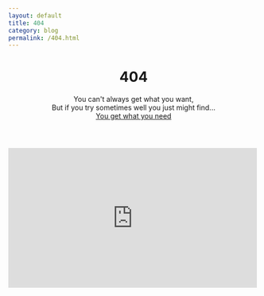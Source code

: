 ```yaml
---
layout: default
title: 404
category: blog
permalink: /404.html
---
```

<header>
  <div class="container">
    <h1>404</h1>
    <p>
      You can't always get what you want,<br>
      But if you try sometimes well you just might find...<br>
      <a href="{{ site.url }}{{ site.baseurl }}" alt="go home, you're drunk">You get what you need</a>
    </p>
  </div>
</header>
<main class="container">
  <div class='embed-container'>
    <iframe src="https://player.vimeo.com/video/81952587?autoplay=1&color=88c438&title=0&byline=0&portrait=0#t=1m39s" width="500" height="281" frameborder="0" webkitallowfullscreen mozallowfullscreen allowfullscreen></iframe>
  </div>
</main>